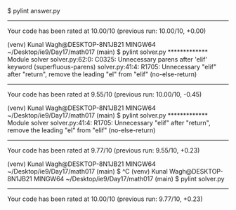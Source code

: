 $ pylint answer.py

--------------------------------------------------------------------
Your code has been rated at 10.00/10 (previous run: 10.00/10, +0.00)

(venv)
Kunal Wagh@DESKTOP-8N1JB21 MINGW64 ~/Desktop/ie9/Day17/math017 (main)
$ pylint solver.py
************* Module solver
solver.py:62:0: C0325: Unnecessary parens after 'elif' keyword (superfluous-parens)
solver.py:41:4: R1705: Unnecessary "elif" after "return", remove the leading "el" from "elif" (no-else-return)

-------------------------------------------------------------------
Your code has been rated at 9.55/10 (previous run: 10.00/10, -0.45)

(venv)
Kunal Wagh@DESKTOP-8N1JB21 MINGW64 ~/Desktop/ie9/Day17/math017 (main)
$ pylint solver.py
************* Module solver
solver.py:41:4: R1705: Unnecessary "elif" after "return", remove the leading "el" from "elif" (no-else-return)

------------------------------------------------------------------
Your code has been rated at 9.77/10 (previous run: 9.55/10, +0.23)

(venv)
Kunal Wagh@DESKTOP-8N1JB21 MINGW64 ~/Desktop/ie9/Day17/math017 (main)
$ ^C
(venv)
Kunal Wagh@DESKTOP-8N1JB21 MINGW64 ~/Desktop/ie9/Day17/math017 (main)
$ pylint solver.py

-------------------------------------------------------------------
Your code has been rated at 10.00/10 (previous run: 9.77/10, +0.23)
